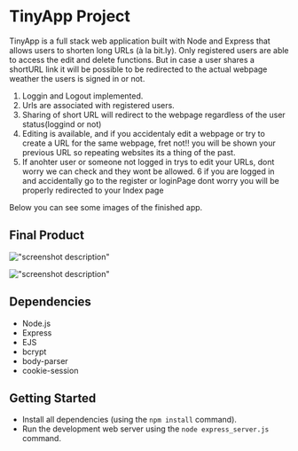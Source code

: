 # TinyApp Project

TinyApp is a full stack web application built with Node and Express that allows users to shorten long URLs (à la bit.ly). Only registered users are able to access the edit and delete functions. But in case a user shares a shortURL link it will be possible to be redirected to the actual webpage weather the users is signed in or not.

  1. Loggin and Logout implemented.
  2. Urls are associated with registered users.
  3. Sharing of short URL will redirect to the webpage regardless of the user status(loggind or not)
  4. Editing is available, and if you accidentaly edit a webpage or try to create a URL for the same webpage, fret not!! you will be shown your previous URL so repeating websites its a thing of the past.
  5. If anohter user or someone not logged in trys to edit your URLs, dont worry we can check and they wont be allowed. 
  6 if you are logged in and accidentally go to the register or loginPage dont worry you will be properly redirected to your Index page


  Below you can see some images of the finished app. 

## Final Product

!["screenshot description"](#)

!["screenshot description"](#)

## Dependencies

- Node.js
- Express
- EJS
- bcrypt
- body-parser
- cookie-session

## Getting Started

- Install all dependencies (using the `npm install` command).
- Run the development web server using the `node express_server.js` command.

